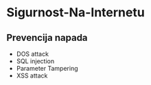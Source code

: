 # Sigurnost-Na-Internetu

## Prevencija napada ##

* DOS attack
* SQL injection
* Parameter Tampering
* XSS attack
